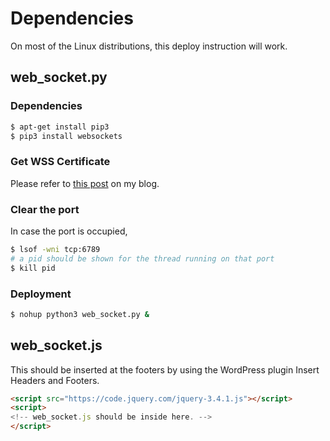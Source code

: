 # Dependencies
On most of the Linux distributions, this deploy instruction will work.

## web_socket.py
### Dependencies
```bash
$ apt-get install pip3
$ pip3 install websockets
```

### Get WSS Certificate
Please refer to [this post](https://fenghe.us/wsssecure-websockt-fix-neterr_cert_revoked/) on my blog.

### Clear the port
In case the port is occupied,
```bash
$ lsof -wni tcp:6789 
# a pid should be shown for the thread running on that port
$ kill pid
```

### Deployment
```bash
$ nohup python3 web_socket.py &
```

## web_socket.js
This should be inserted at the footers by using the WordPress plugin Insert Headers and Footers.
```html
<script src="https://code.jquery.com/jquery-3.4.1.js"></script>
<script>
<!-- web_socket.js should be inside here. -->
</script>
```